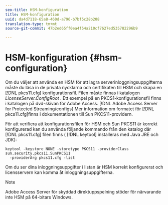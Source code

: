 ```yaml
---
seo-title: HSM-konfiguration
title: HSM-konfiguration
uuid: da4d7118-65a8-460d-a796-b7bf5c28b208
translation-type: tm+mt
source-git-commit: 47b2ed65ff0ea4f54a210cf7627ed535782296b9

---
```



# HSM-konfiguration {#hsm-configuration}

Om du väljer att använda en HSM för att lagra serverinloggningsuppgifterna måste du läsa in de privata nycklarna och certifikaten till HSM och skapa en [!DNL pkcs11.cfg] konfigurationsfil. Filen måste finnas i katalogen *LicenseServer.ConfigRoot* . Ett exempel på en PKCS1-konfigurationsfil finns i katalogen på dvd-skivan för Adobe Access. [!DNL Adobe Access Server for Protected Streaming/configs] Mer information om formatet för [!DNL pkcs11.cfg]finns i dokumentationen till Sun PKCS11-providern.

För att verifiera att konfigurationsfilen för HSM och Sun PKCS11 är korrekt konfigurerad kan du använda följande kommando från den katalog där [!DNL pkcs11.cfg] filen finns ( [!DNL keytool] installeras med Java JRE och JDK):

```
keytool -keystore NONE -storetype PKCS11 -providerClass sun.security.pkcs11.SunPKCS11 
  -providerArg pkcs11.cfg -list
```

Om du ser dina inloggningsuppgifter i listan är HSM korrekt konfigurerat och licensservern kan komma åt inloggningsuppgifterna.

> [!NOTE]
> Adobe Access Server för skyddad direktuppspelning stöder för närvarande inte HSM på 64-bitars Windows.


